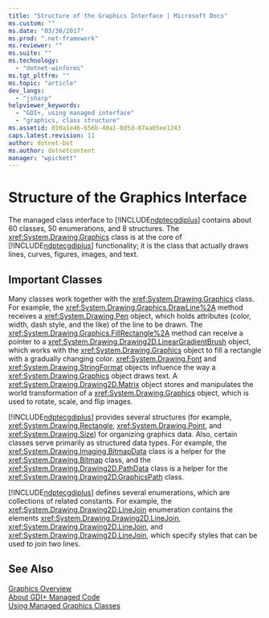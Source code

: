 ```yaml
---
title: "Structure of the Graphics Interface | Microsoft Docs"
ms.custom: ""
ms.date: "03/30/2017"
ms.prod: ".net-framework"
ms.reviewer: ""
ms.suite: ""
ms.technology: 
  - "dotnet-winforms"
ms.tgt_pltfrm: ""
ms.topic: "article"
dev_langs: 
  - "jsharp"
helpviewer_keywords: 
  - "GDI+, using managed interface"
  - "graphics, class structure"
ms.assetid: 010a1e46-656b-40a1-8d5d-87aa05ee1243
caps.latest.revision: 11
author: dotnet-bot
ms.author: dotnetcontent
manager: "wpickett"
---
```

# Structure of the Graphics Interface
The managed class interface to [!INCLUDE[ndptecgdiplus](../../../../includes/ndptecgdiplus-md.md)] contains about 60 classes, 50 enumerations, and 8 structures. The <xref:System.Drawing.Graphics> class is at the core of [!INCLUDE[ndptecgdiplus](../../../../includes/ndptecgdiplus-md.md)] functionality; it is the class that actually draws lines, curves, figures, images, and text.  
  
## Important Classes  
 Many classes work together with the <xref:System.Drawing.Graphics> class. For example, the <xref:System.Drawing.Graphics.DrawLine%2A> method receives a <xref:System.Drawing.Pen> object, which holds attributes (color, width, dash style, and the like) of the line to be drawn. The <xref:System.Drawing.Graphics.FillRectangle%2A> method can receive a pointer to a <xref:System.Drawing.Drawing2D.LinearGradientBrush> object, which works with the <xref:System.Drawing.Graphics> object to fill a rectangle with a gradually changing color. <xref:System.Drawing.Font> and <xref:System.Drawing.StringFormat> objects influence the way a <xref:System.Drawing.Graphics> object draws text. A <xref:System.Drawing.Drawing2D.Matrix> object stores and manipulates the world transformation of a <xref:System.Drawing.Graphics> object, which is used to rotate, scale, and flip images.  
  
 [!INCLUDE[ndptecgdiplus](../../../../includes/ndptecgdiplus-md.md)] provides several structures (for example, <xref:System.Drawing.Rectangle>, <xref:System.Drawing.Point>, and <xref:System.Drawing.Size>) for organizing graphics data. Also, certain classes serve primarily as structured data types. For example, the <xref:System.Drawing.Imaging.BitmapData> class is a helper for the <xref:System.Drawing.Bitmap> class, and the <xref:System.Drawing.Drawing2D.PathData> class is a helper for the <xref:System.Drawing.Drawing2D.GraphicsPath> class.  
  
 [!INCLUDE[ndptecgdiplus](../../../../includes/ndptecgdiplus-md.md)] defines several enumerations, which are collections of related constants. For example, the <xref:System.Drawing.Drawing2D.LineJoin> enumeration contains the elements <xref:System.Drawing.Drawing2D.LineJoin>, <xref:System.Drawing.Drawing2D.LineJoin>, and <xref:System.Drawing.Drawing2D.LineJoin>, which specify styles that can be used to join two lines.  
  
## See Also  
 [Graphics Overview](../../../../docs/framework/winforms/advanced/graphics-overview-windows-forms.md)   
 [About GDI+ Managed Code](../../../../docs/framework/winforms/advanced/about-gdi-managed-code.md)   
 [Using Managed Graphics Classes](../../../../docs/framework/winforms/advanced/using-managed-graphics-classes.md)